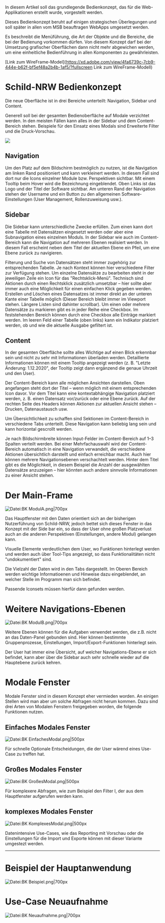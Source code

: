 In diesem Artikel soll das grundlegende Bedienkonzept, das für die Web-Applikationen erstellt wurde, vorgestellt werden.

Dieses Bedienkonzept beruht auf einigen strategischen Überlegungen und soll später in allen vom MSB beauftragen WebApps umgesetzt werden.

Es beschreibt die Menüführung, die Art der Objekte und die Bereiche, die bei der Bedienung vorkommen dürfen.
Von diesem Konzept darf bei der Umsetzung grafischer Oberflächen dann nicht mehr abgewichen werden, um eine einheitliche Bedienführung in allen Komponenten zu gewährleisten.


[Link zum WireFrame-Model](https://xd.adobe.com/view/4fa6739c-7cb9-444e-b62f-bf5ef48a2b4b-1af5/?fullscreen Link zum WireFrame-Modell)



# Schild-NRW Bedienkonzept 
 
Die neue Oberfläche ist in drei Bereiche unterteilt: Navigation, Sidebar und Content. 

Generell soll bei der gesamten Bedienoberfläche auf Modale verzichtet werden. In den meisten Fällen kann alles in der Sidebar und dem Content-Bereich stehen. Beispiele für den Einsatz eines Modals sind Erweiterte Filter und die Druck-Vorschau.


![](uploads/700px-BK_Konzept.png)


## Navigation 
Um den Platz auf dem Bildschirm bestmöglich zu nutzen, ist die Navigation am linken Rand positioniert und kann verkleinert werden. In diesem Fall sind dort nur die Icons einzelner Module bzw. Perspektiven sichtbar. Mit einem Tooltip beim Hover wird die Bezeichnung eingeblendet. Oben Links ist das Logo und der Titel der Software sichtbar. Am unteren Rand der Navigation stehen der Username und ein Button zu den allgemeinen Software-Einstellungen (User Management, Rollenzuweisung usw.).

## Sidebar 
Die Sidebar kann unterschiedliche Zwecke erfüllen. Zum einen kann dort eine Tabelle mit Datensätzen eingesetzt werden oder aber eine Subnavigation eines einzelnen Moduls. In der Sidebar wie auch im Content-Bereich kann die Navigation auf mehreren Ebenen realisiert werden. In diesem Fall erscheint neben dem Titel der aktuellen Ebene ein Pfeil, um eine Ebene zurück zu navigieren. 

Filterung und Suche von Datensätzen steht immer zugehörig zur entsprechenden Tabelle. Je nach Kontext können hier verschiedene Filter zur Verfügung stehen. Um einzelne Datensätze zu bearbeiten steht in der jeweiligen Zeile ein Icon für das "Rechtsklick-Menü". Technisch sind Aktionen durch einen Rechtsklick zusätzlich umsetzbar – hier sollte aber immer auch eine Möglichkeit für einen einfachen Klick gegeben werden.
Erstellen und Löschen eines Datensatzes ist immer direkt an der unteren Kante einer Tabelle möglich (Dieser Bereich bleibt immer im Viewport stehen. Längere Listen sind dahinter scrollbar). Um einen oder mehrere Datensätze zu markieren gibt es in jeder Reihe eine Checkbox. Im feststehenden Bereich können durch eine Checkbox alle Einträge markiert werden. Im leeren Feld einer Tabelle (oben links) kann ein Indikator platziert werden, ob und wie die aktuelle Ausgabe gefiltert ist.

## Content 
In der gesamten Oberfläche sollte alles Wichtige auf einen Blick erkennbar sein und nicht zu sehr mit Informationen überladen werden. Detaillierte Informationen können mit einem Tooltip angezeigt werden (z. B. "Letzte Änderung: 1.12.2020", der Tooltip zeigt dann ergänzend die genaue Uhrzeit und den User).

Der Content-Bereich kann alle möglichen Ansichten darstellen. Oben angefangen steht dort der Titel – wenn möglich mit einem entsprechenden Icon davor. Vor dem Titel kann eine kontextabhängige Navigation platziert werden, z. B. einen Datensatz vor/zurück oder eine Ebene zurück. Auf der rechten Seite des Headers können Aktionen zur aktuellen Ansicht stehen – Drucken, Datenaustausch usw.

Um Übersichtlichkeit zu schaffen sind Sektionen im Content-Bereich in verschiedene Tabs unterteilt. Diese Navigation kann beliebig lang sein und kann horizontal gescrollt werden.

Je nach Bildschirmbreite können Input-Felder im Content-Bereich auf 1–3 Spalten verteilt werden. Bei einer Mehrfachauswahl wird der Content-Bereich automatisch in eine Navigation verwandelt, die verschiedene Aktionen übersichtlich darstellt und einfach erreichbar macht. Auch hier können mehrere Navigationsebenen verschachtelt werden. Hinter dem Titel gibt es die Möglichkeit, in diesem Beispiel die Anzahl der ausgewählten Datensätze anzuzeigen – hier könnten auch andere sinnvolle Informationen zu einer Ansicht stehen.


# Der Main-Frame 

![Datei:BK ModulA.png|700px](uploads/700px-BK_ModulA.png)


Das Hauptfenster mit den Daten orientiert sich an der bisherigen Nutzerführung von Schild-NRW, jedoch bettet sich dieses Fenster in das Konzept mit der Side bar ein, so dass der User ohne großen Platzverlust auch an die anderen Perspektiven (Einstellungen, andere Modul) gelangen kann.

Visuelle Elemente verdeutlichen dem User, wo Funktionen hinterlegt werden und werden auch über Tool-Tips angezeigt, so dass Funktionalitäten nicht "undokumentiert" sind.

Die Vielzahl der Daten wird in den Tabs dargestellt. Im Oberen Bereich werden wichtige Informatioenen und Hinweise dazu eingeblendet, an welcher Stelle im Programm man sich befindet.

Passende Iconsets müssen hierfür dann gefunden werden.

# Weitere Navigations-Ebenen 

![Datei:BK ModulB.png|700px](uploads/700px-BK_ModulB.png)

Weitere Ebenen können für die Aufgaben verwendet werden, die z.B. nicht an das Daten-Panel gebunden sind.
Hier können bestimmte Gruppenprozesse, Einstellungen, Import/Export-Funktionen hinterlegt sein.

Der User hat immer eine Übersicht, auf welcher Navigations-Ebene er sich befindet, kann aber über die Sidebar auch sehr schnelle wieder auf die Hauptebene zurück kehren.

# Modale Fenster 

Modale Fenster sind in diesem Konzept eher vermieden worden.
An einigen Stellen wird man aber um solche Abfragen nicht herum kommen.
Dazu sind drei Arten von Modalen Fenstern freigegeben worden, die folgende Funktionen nutzen.

## Einfaches Modales Fenster 

![Datei:BK EinfachesModal.png|500px](uploads/500px-BK_EinfachesModal.png)

Für schnelle Optionale Entscheidungen, die der User wärend eines Use-Case zu treffen hat.

## Großes Modales Fenster 

![Datei:BK GroßesModal.png|500px](uploads/500px-BK_GroßesModal.png)

Für komplexere Abfragen, wie zum Beispiel den Filter I, der aus dem Hauptfenster aufgerufen werden kann.




## komplexes Modales Fenster 

![Datei:BK KomplexesModal.png|500px](uploads/500px-BK_KomplexesModal.png)

Datenintensive Use-Cases, wie das Reporting mit Vorschau oder die Einstellungen für die Import und Exporte können mit dieser Variante umgestezt werden.



--------




# Beispiel der Hauptanwendung 

![Datei:BK Beispiel.png|700px](uploads/700px-BK_Beispiel.png)

# Use-Case Neuaufnahme #

![Datei:BK Neuaufnahme.png|700px](uploads/700px-BK_Neuaufnahme.png)
